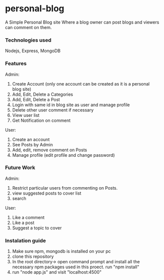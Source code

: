 # personal-blog
A Simple Personal Blog site Where a blog owner can post blogs and viewers can comment on them.

### Technologies used

Nodejs, Express, MongoDB

### Features

Admin:
1. Create Account (only one account can be created as it is a personal blog site)
2. Add, Edit, Delete a Categories
3. Add, Edit, Delete a Post
4. Login with same id in blog site as user and manage profile
5. Delete other user comment if necessary
6. View user list
7. Get Notification on comment

User:
1. Create an account
2. See Posts by Admin
3. Add, edit, remove comment on Posts
4. Manage profile (edit profile and change password)

### Future Work

Admin: 
1. Restrict particular users from commenting on Posts.
2. view suggested posts to cover list
3. search

User:
1. Like a comment
2. Like a post
3. Suggest a topic to cover

### Instalation guide

1. Make sure npm, mongodb is installed on your pc
2. clone this repository
3. In the root directory-> open command prompt and install all the necessary npm packages used in this proect.
run "npm install"
4. run "node app.js" and visit "localhost:4500"
